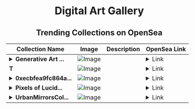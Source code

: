 <div align="center">

# Digital Art Gallery

## Trending Collections on OpenSea

| Collection Name                       | Image                                                                                     | Description                       | OpenSea Link                                                                                          |
|---------------------------------------|-------------------------------------------------------------------------------------------|-----------------------------------|--------------------------------------------------------------------------------------------------------|
| **<details><summary>Generative Art ...</summary>Generative Art NFT Dutch Auction</details>** | ![Image](https://raw.seadn.io/files/f4be3d33e37fd95ff7b37ba263acdc7a.svg?w=200&auto=format) |  | <details><summary>Link</summary>[Generative Art NFT Dutch Auction](https://opensea.io/collection/generative-art-nft-dutch-auction)</details> |
| **T** | ![Image](https://i.seadn.io/s/raw/files/996913debefdf1bfb635c222ad2c92ea.jpg?w=500&auto=format?w=200&auto=format) |  | <details><summary>Link</summary>[T](https://opensea.io/collection/t-1505)</details> |
| **<details><summary>0xecbfea9fc864a...</summary>0xecbfea9fc864a7fff2b6e845e39c5971b06a343c</details>** | ![Image](https://i.seadn.io/s/raw/files/0120dbe70465f91ae019e541cba50a56.jpg?w=500&auto=format?w=200&auto=format) |  | <details><summary>Link</summary>[0xecbfea9fc864a7fff2b6e845e39c5971b06a343c](https://opensea.io/collection/0xecbfea9fc864a7fff2b6e845e39c5971b06a343c)</details> |
| **<details><summary>Pixels of Lucid...</summary>Pixels of Lucidity</details>** | ![Image](https://i.seadn.io/s/raw/files/53e441aa68b1c582e1fd6b9b13a0d7ff.png?w=500&auto=format?w=200&auto=format) |  | <details><summary>Link</summary>[Pixels of Lucidity](https://opensea.io/collection/pixels-of-lucidity-1)</details> |
| **<details><summary>UrbanMirrorsCol...</summary>UrbanMirrorsCollection</details>** | ![Image](https://i.seadn.io/s/raw/files/d98b9a29991161ba1052e8e13f6cd39c.png?w=500&auto=format?w=200&auto=format) |  | <details><summary>Link</summary>[UrbanMirrorsCollection](https://opensea.io/collection/urbanmirrorscollection)</details> |

</div>